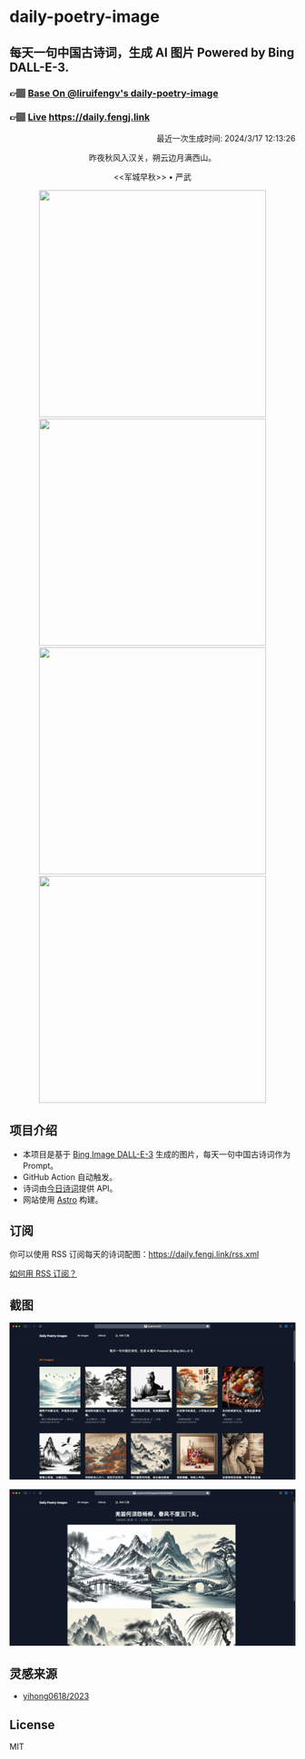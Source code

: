 
# daily-poetry-image

## 每天一句中国古诗词，生成 AI 图片 Powered by Bing DALL-E-3.

### 👉🏽 [Base On @liruifengv's daily-poetry-image](https://github.com/liruifengv/daily-poetry-image)

### 👉🏽 [Live](https://daily.fengj.link) https://daily.fengj.link

<p align="right">
  最近一次生成时间: 2024/3/17 12:13:26
</p>
<p align="center">
昨夜秋风入汉关，朔云边月满西山。
</p>
<p align="center">
<<军城早秋>> • 严武
</p>
<p align="center">
<img src="https://tse2.mm.bing.net/th/id/OIG3.mC_GKz5TeBg8tAJ5.DO4" height="400" width="400" />
<img src="https://tse3.mm.bing.net/th/id/OIG3.qw.9qo1jHE..egzGk0AX" height="400" width="400" />
<img src="https://tse4.mm.bing.net/th/id/OIG3.hACRNDH1OuSh7JQo5ttO" height="400" width="400" />
<img src="https://tse2.mm.bing.net/th/id/OIG3.rYqgY..Q65gHebeQT1Jl" height="400" width="400" />
</p>

## 项目介绍

-   本项目是基于 [Bing Image DALL-E-3](https://www.bing.com/images/create) 生成的图片，每天一句中国古诗词作为 Prompt。
-   GitHub Action 自动触发。
-   诗词由[今日诗词](https://www.jinrishici.com/)提供 API。
-   网站使用 [Astro](https://astro.build) 构建。

## 订阅

你可以使用 RSS 订阅每天的诗词配图：https://daily.fengj.link/rss.xml

[如何用 RSS 订阅？](https://zhuanlan.zhihu.com/p/55026716)

## 截图

![图片列表](./screenshots/Snipaste_2023-12-28_21-00-26.png)

![图片详情](./screenshots/Snipaste_2023-12-28_21-00-53.png)

## 灵感来源

-   [yihong0618/2023](https://github.com/yihong0618/2023)

## License

MIT
